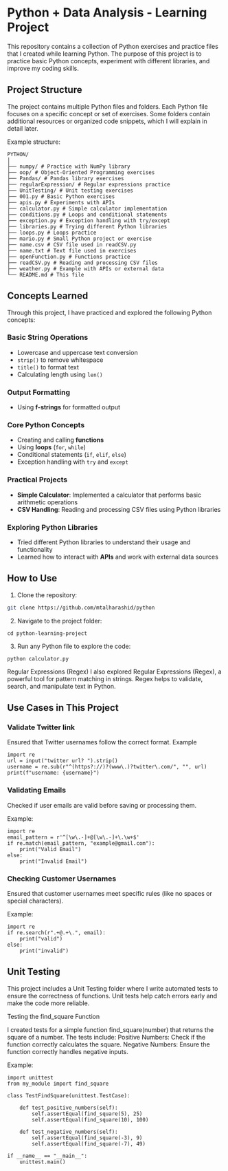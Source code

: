 # Python + Data Analysis - Learning Project

This repository contains a collection of Python exercises and practice files that I created while learning Python. The purpose of this project is to practice basic Python concepts, experiment with different libraries, and improve 
my coding skills.

## Project Structure

The project contains multiple Python files and folders. Each Python file focuses on a specific concept or set of exercises. Some folders contain additional resources or organized code snippets, which I will explain in detail later.

Example structure:
```
PYTHON/
│
├── numpy/ # Practice with NumPy library
├── oop/ # Object-Oriented Programming exercises
├── Pandas/ # Pandas library exercises
├── regularExpression/ # Regular expressions practice
├── UnitTesting/ # Unit testing exercises
├── 001.py # Basic Python exercises
├── apis.py # Experiments with APIs
├── calculator.py # Simple calculator implementation
├── conditions.py # Loops and conditional statements
├── exception.py # Exception handling with try/except
├── libraries.py # Trying different Python libraries
├── loops.py # Loops practice
├── mario.py # Small Python project or exercise
├── name.csv # CSV file used in readCSV.py
├── name.txt # Text file used in exercises
├── openFunction.py # Functions practice
├── readCSV.py # Reading and processing CSV files
├── weather.py # Example with APIs or external data
└── README.md # This file
```
## Concepts Learned

Through this project, I have practiced and explored the following Python concepts:

### Basic String Operations
- Lowercase and uppercase text conversion
- `strip()` to remove whitespace
- `title()` to format text
- Calculating length using `len()`

### Output Formatting
- Using **f-strings** for formatted output

### Core Python Concepts
- Creating and calling **functions**
- Using **loops** (`for`, `while`)
- Conditional statements (`if`, `elif`, `else`)
- Exception handling with `try` and `except`

### Practical Projects
- **Simple Calculator**: Implemented a calculator that performs basic arithmetic operations
- **CSV Handling**: Reading and processing CSV files using Python libraries

### Exploring Python Libraries
- Tried different Python libraries to understand their usage and functionality
- Learned how to interact with **APIs** and work with external data sources

## How to Use

1. Clone the repository:

```bash
git clone https://github.com/mtalharashid/python
```

2. Navigate to the project folder:
```
cd python-learning-project
```

3. Run any Python file to explore the code:
```
python calculator.py
```

Regular Expressions (Regex)
I also explored Regular Expressions (Regex), a powerful tool for pattern matching in strings. Regex helps to validate, search, and manipulate text in Python.

## Use Cases in This Project

### Validate Twitter link
Ensured that Twitter usernames follow the correct format.
Example
```
import re
url = input("twitter url? ").strip()
username = re.sub(r"^(https?://)?(www\.)?twitter\.com/", "", url)
print(f"username: {username}")

```

### Validating Emails
Checked if user emails are valid before saving or processing them.

Example:
```
import re
email_pattern = r'^[\w\.-]+@[\w\.-]+\.\w+$'
if re.match(email_pattern, "example@gmail.com"):
    print("Valid Email")
else:
    print("Invalid Email")
```

### Checking Customer Usernames

Ensured that customer usernames meet specific rules (like no spaces or special characters).

Example:
```
import re
if re.search(r".+@.+\.", email):
    print("valid")
else:
    print("invalid")
```

## Unit Testing

This project includes a Unit Testing folder where I write automated tests to ensure the correctness of functions. Unit tests help catch errors early and make the code more reliable.

Testing the find_square Function

I created tests for a simple function find_square(number) that returns the square of a number. The tests include:
Positive Numbers: Check if the function correctly calculates the square.
Negative Numbers: Ensure the function correctly handles negative inputs.

Example:
```
import unittest
from my_module import find_square

class TestFindSquare(unittest.TestCase):
    
    def test_positive_numbers(self):
        self.assertEqual(find_square(5), 25)
        self.assertEqual(find_square(10), 100)
    
    def test_negative_numbers(self):
        self.assertEqual(find_square(-3), 9)
        self.assertEqual(find_square(-7), 49)

if __name__ == "__main__":
    unittest.main()
```

